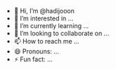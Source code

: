- 👋 Hi, I’m @hadijooon
- 👀 I’m interested in ...
- 🌱 I’m currently learning ...
- 💞️ I’m looking to collaborate on ...
- 📫 How to reach me ...
- 😄 Pronouns: ...
- ⚡ Fun fact: ...

<!---
hadijooon/hadijooon is a ✨ special ✨ repository because its `README.md` (this file) appears on your GitHub profile.
You can click the Preview link to take a look at your changes.
--->
